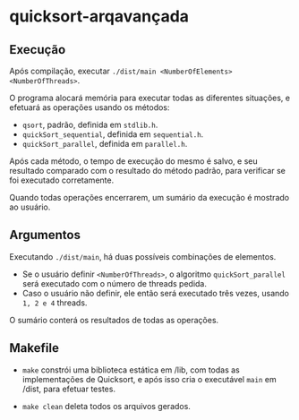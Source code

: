 # quicksort-arqavançada

## Execução

Após compilação, executar `./dist/main <NumberOfElements> <NumberOfThreads>`.

O programa alocará memória para executar todas as diferentes situações, e efetuará as operações usando os métodos:

- `qsort`, padrão, definida em `stdlib.h`.
- `quickSort_sequential`, definida em `sequential.h`.
- `quickSort_parallel`, definida em `parallel.h`.

Após cada método, o tempo de execução do mesmo é salvo, e seu resultado comparado com o resultado do método padrão, para verificar se foi executado corretamente.

Quando todas operações encerrarem, um sumário da execução é mostrado ao usuário.

## Argumentos

Executando `./dist/main`, há duas possíveis combinações de elementos.

- Se o usuário definir `<NumberOfThreads>`, o algoritmo `quickSort_parallel` será executado com o número de threads pedida.
- Caso o usuário não definir, ele então será executado três vezes, usando `1, 2 e 4` threads.

O sumário conterá os resultados de todas as operações.

## Makefile

- `make` constrói uma biblioteca estática em /lib, com todas as implementações de Quicksort, e após isso cria o executável `main` em /dist, para efetuar testes.

- `make clean` deleta todos os arquivos gerados.
